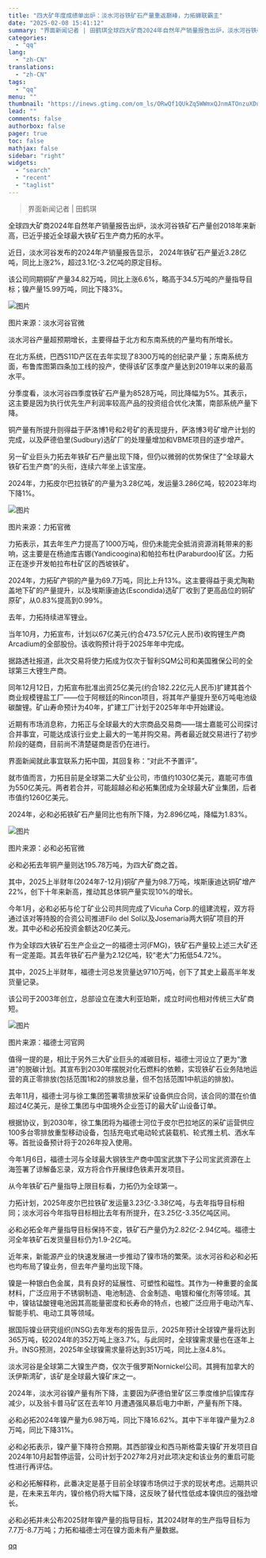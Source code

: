 ```yaml
---
title: "四大矿年度成绩单出炉：淡水河谷铁矿石产量重返巅峰，力拓蝉联霸主"
date: "2025-02-08 15:41:12"
summary: "界面新闻记者 | 田鹤琪全球四大矿商2024年自然年产销量报告出炉，淡水河谷铁矿石产量创2018年来..."
categories:
  - "qq"
lang:
  - "zh-CN"
translations:
  - "zh-CN"
tags:
  - "qq"
menu: ""
thumbnail: "https://inews.gtimg.com/om_ls/ORwQf1QUkZq5WWmxQJnmATOnzuXDunz9dXosRzkEZ4kj4AA_640360/0"
lead: ""
comments: false
authorbox: false
pager: true
toc: false
mathjax: false
sidebar: "right"
widgets:
  - "search"
  - "recent"
  - "taglist"
---
```


> 界面新闻记者 | 田鹤琪

全球四大矿商2024年自然年产销量报告出炉，淡水河谷铁矿石产量创2018年来新高，已近乎接近全球最大铁矿石生产商力拓的水平。

近日，淡水河谷发布的2024年产销量报告显示， 2024年铁矿石产量近3.28亿吨，同比上涨2%，超过3.1亿-3.2亿吨的原定目标。

该公司同期铜矿产量34.82万吨，同比上涨6.6%，略高于34.5万吨的产量指导目标；镍产量15.99万吨，同比下降3%。

![图片](https://inews.gtimg.com/om_bt/OU1ZJkL22ixRkEIfmGDeiaZ20fiImYf6T6v3p6DxB799IAA/641)

图片来源：淡水河谷官微

淡水河谷产量超预期增长，主要得益于北方和东南系统的产量均有所增长。

在北方系统，巴西S11D产区在去年实现了8300万吨的创纪录产量；东南系统方面，布鲁库图第四条加工线的投产，使得该矿区季度产量达到2019年以来的最高水平。

分季度看，淡水河谷四季度铁矿石产量为8528万吨，同比降幅为5%。其表示，这主要是因为执行优先生产利润率较高产品的投资组合优化决策，南部系统产量下降。

铜产量有所提升则得益于萨洛博1号和2号矿的表现提升，萨洛博3号矿增产计划的完成，以及萨德伯里(Sudbury)选矿厂的处理量增加和VBME项目的逐步增产。

另一矿业巨头力拓去年铁矿石产量出现下降，但仍以微弱的优势保住了“全球最大铁矿石生产商”的头衔，连续六年坐上该宝座。

2024年，力拓皮尔巴拉铁矿的产量为3.28亿吨，发运量3.286亿吨，较2023年均下降1%。

![图片](https://inews.gtimg.com/om_bt/OhZgRka7N6lcyjgR9w7BS-bNhwG7-8-CrvBmeG3e0Chx0AA/641)

图片来源：力拓官微

力拓表示，其去年生产力提高了1000万吨，但仍未能完全抵消资源消耗带来的影响，这主要是在杨迪库吉娜(Yandicoogina)和帕拉布杜(Paraburdoo)矿区。力拓正在逐步开发帕拉布杜矿区的西坡铁矿。

2024年，力拓矿产铜的产量为69.7万吨，同比上升13%。这主要得益于奥尤陶勒盖地下矿的产量提升，以及埃斯康迪达(Escondida)选矿厂收到了更高品位的铜矿原矿，从0.83%提高到0.99%。

去年，力拓持续进军锂业。

当年10月，力拓宣布，计划以67亿美元(约合473.57亿元人民币)收购锂生产商Arcadium的全部股份。该收购预计将于2025年年中完成。

据路透社报道，此次交易将使力拓成为仅次于智利SQM公司和美国雅保公司的全球第三大锂生产商。

同年12月12日，力拓宣布批准出资25亿美元(约合182.22亿元人民币)扩建其首个商业规模锂盐工厂——位于阿根廷的Rincon项目，将其年产量提升至6万吨电池级碳酸锂。矿山寿命预计为40年，扩建工厂计划于2025年年中开始建设。

近期有市场消息称，力拓正与全球最大的大宗商品交易商——瑞士嘉能可公司探讨合并事宜，可能达成该行业史上最大的一笔并购交易。两者最近就交易进行了初步阶段的磋商，目前尚不清楚磋商是否仍在进行。

界面新闻就此事宜联系力拓中国，其回复称：“对此不予置评”。

就市值而言，力拓目前是全球第二大矿业公司，市值约1030亿美元，嘉能可市值为550亿美元。两者若合并，可能超越必和必拓集团成为全球最大矿业集团，后者市值约1260亿美元。

2024年，必和必拓铁矿石产量同比也有所下降，为2.896亿吨，降幅为1.83%。

![图片](https://inews.gtimg.com/om_bt/OLd9UCDnsm1msmGlvcxo5Alfb1cZGN6o-IuDowxpero1kAA/641)

图片来源：必和必拓官微

必和必拓去年铜产量则达195.78万吨，为四大矿商之首。

其中，2025上半财年(2024年7-12月)铜矿产量为98.7万吨，埃斯康迪达铜矿增产22%，创下十年来新高，推动其总体铜产量实现10%的增长。

今年1月，必和必拓与伦丁矿业公司共同完成了Vicuña Corp.的组建流程，双方将通过该对等持股的合资公司推进Filo del Sol以及Josemaria两大铜矿项目的开发。其中必和必拓投资金额达20亿美元。

作为全球四大铁矿石生产企业之一的福德士河(FMG)，铁矿石产量较上述三大矿还有一定差距。其去年铁矿石产量为2.12亿吨，较“老大”力拓低54.72%。

其中，2025上半财年，福德士河总发货量达9710万吨，创下了其史上最高半年发货量记录。

该公司于2003年创立，总部设立在澳大利亚珀斯，成立时间也相对传统三大矿商短。

![图片](https://inews.gtimg.com/om_bt/OrzfUvaamfDkimU9Y6yoiV_2Iw7azJ7ivu6yNbX-zuAysAA/641)

图片来源：福德士河官网

值得一提的是，相比于另外三大矿业巨头的减碳目标，福德士河设立了更为“激进”的脱碳计划。其宣布到2030年摆脱对化石燃料的依赖，实现铁矿石业务陆地运营的真正零排放(包括范围1和2的排放总量，但不包括范围1中航运的排放)。

去年11月，福德士河与徐工集团签署零排放采矿设备供应合同，该合同的潜在价值超过4亿美元，是徐工集团与中国境外企业签订的最大矿山设备订单。

根据协议，到2030年，徐工集团将为福德士河位于皮尔巴拉地区的采矿运营供应100多台零排放重型移动设备，包括充电式电动轮式装载机、轮式推土机、洒水车等。首批设备预计将于2026年投入使用。

今年1月6日，福德士河与全球最大钢铁生产商中国宝武旗下子公司宝武资源在上海签署了谅解备忘录，双方将合作开展绿色铁素开发项目。

从今年铁矿石产量指导上限目标看，力拓仍为全球第一。

力拓计划，2025年皮尔巴拉铁矿发运量3.23亿-3.38亿吨，与去年指导目标相同；淡水河谷今年指导目标相比去年有所提升，在3.25亿-3.35亿吨区间。

必和必拓全年产量指导目标保持不变，铁矿石产量仍为2.82亿-2.94亿吨。福德士河全年铁矿石发货量目标仍为1.9-2亿吨。

近年来，新能源产业的快速发展进一步推动了镍市场的繁荣。淡水河谷和必和必拓也均布局了镍业务，但去年产量均出现下降。

镍是一种银白色金属，具有良好的延展性、可塑性和磁性。其作为一种重要的金属材料，广泛应用于不锈钢制造、电池制造、合金制造、电镀和催化剂等领域。其中，镍钴锰酸锂电池因其高能量密度和长寿命的特点，也被广泛应用于电动汽车、智能手机、电动工具等领域。

据国际镍业研究组织(INSG)去年发布的报告显示，2025年预计全球镍产量将达到365万吨，较2024年的352万吨上涨3.7%。与此同时，全球镍需求量也在逐年上升。INSG预测，2025年全球镍需求量将达到351万吨，同比上涨4.8%。

淡水河谷是全球第二大镍生产商，仅次于俄罗斯Nornickel公司。其拥有加拿大的沃伊斯湾矿，该矿是全球最大镍矿床之一。

2024年，淡水河谷镍产量有所下降，主要因为萨德伯里矿区三季度维护后镍库存减少，以及翁卡普马矿区在去年10 月遭遇强风暴后电力中断，产量有所下降。

必和必拓2024年镍产量为6.98万吨，同比下降16.62%。其中下半年镍产量为2.8万吨，同比下降31%。

必和必拓表示，镍产量下降符合预期。其西部镍业和西马斯格雷夫镍矿开发项目自2024年10月起暂停运营，公司计划于2027年2月对此项决定和该业务的重启可能性进行再评估。

必和必拓解释称，此番决定是基于目前全球镍市场供过于求的现状考虑。远期共识是，在未来五年内，镍价格仍将大幅下降，这反映了替代性低成本镍供应的强劲增长。

必和必拓并未公布2025财年镍产量的指导目标，其2024财年的生产指导目标为7.7万-8.7万吨；力拓和福德士河在镍方面未有产量数据。

[qq](https://new.qq.com/rain/a/20250208A05BUO00)
